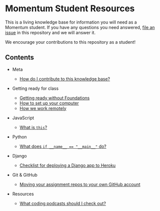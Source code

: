 # Momentum Student Resources

This is a living knowledge base for information you will need as a Momentum student. If you have any questions you need answered, [file an issue](https://github.com/momentumlearn/student-resources/issues/new) in this repository and we will answer it.

We encourage your contributions to this repository as a student!

## Contents

- Meta
  - [How do I contribute to this knowledge base?](articles/contributing.md)

- Getting ready for class
  - [Getting ready without Foundations](articles/getting-ready.md)
  - [How to set up your computer](articles/setup.md)
  - [How we work remotely](articles/working-remotely.md)

- JavaScript
  - [What is `this`?](articles/this-js.md)

- Python
  - [What does `if __name__ == "__main__"` do?](articles/pymain.md)

- Django
  - [Checklist for deploying a Django app to Heroku](articles/deploy-django-to-heroku.md)

- Git & GitHub
  - [Moving your assignment repos to your own GitHub account](articles/moving-your-repos.md)

- Resources
  - [What coding podcasts should I check out?](articles/podcasts.md)
